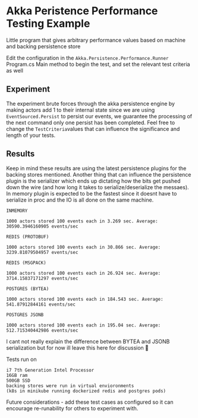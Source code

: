 # Akka Peristence Performance Testing Example

Little program that gives arbitrary performance values based on machine and backing persistence store

Edit the configuration in the `Akka.Persistence.Performance.Runner` Program.cs Main method to begin the test, and set the relevant test criteria as well

## Experiment
The experiment brute forces through the akka persistence engine by making actors add 1 to their internal state since we are using `EventSourced.Persist` to persist our events, we guarantee the processing of the next command only one persist has been completed. Feel free to change the `TestCriteria`values that can influence the significance and length of your tests.

## Results
Keep in mind these results are using the latest persistence plugins for the backing stores mentioned. Another thing that can influence the persistence plugin is the serializer which ends up dictating how the bits get pushed down the wire (and how long it takes to serialize/deserialize the messaes). In memory plugin is expected to be the fastest since it doesnt have to serialize in proc and the IO is all done on the same machine.

```
INMEMORY

1000 actors stored 100 events each in 3.269 sec. Average: 30590.3946160905 events/sec

REDIS (PROTOBUF)

1000 actors stored 100 events each in 30.866 sec. Average: 3239.81079504957 events/sec

REDIS (MSGPACK)

1000 actors stored 100 events each in 26.924 sec. Average: 3714.15837171297 events/sec

POSTGRES (BYTEA)

1000 actors stored 100 events each in 184.543 sec. Average: 541.87912844161 events/sec

POSTGRES JSONB

1000 actors stored 100 events each in 195.04 sec. Average: 512.715340442986 events/sec
```

I cant not really explain the difference between BYTEA and JSONB serialization but for now ill leave this here for discussion 🤷

Tests run on
```
i7 7th Generation Intel Processor
16GB ram
500GB SSD 
backing stores were run in virtual envioronments
(k8s in minikube running dockerized redis and postgres pods)
```

Future considerations - add these test cases as configured so it can encourage re-runability for others to experiment with.